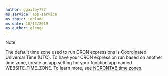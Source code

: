 ```yaml
---
author: ggailey777
ms.service: app-service
ms.topic: include
ms.date: 10/13/2019
ms.author: glenga
---
```


> [!NOTE]  
> The default time zone used to run CRON expressions is Coordinated Universal Time (UTC). To have your CRON expression run based on another time zone, create an app setting for your function app named WEBSITE_TIME_ZONE. To learn more, see [NCRONTAB time zones](../azure-functions/functions-bindings-timer.md#ncrontab-time-zones).
